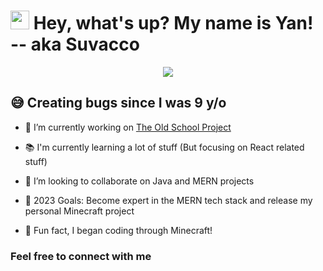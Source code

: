 # <img src="https://emojis.slackmojis.com/emojis/images/1531849430/4246/blob-sunglasses.gif?1531849430" width="30"/> Hey, what's up? My name is Yan! -- aka Suvacco

<div align="center">
  <a href="https://www.linkedin.com/in/yan-nalon-ab27a4232/"><img src="https://img.shields.io/badge/LinkedIn-0077B5?style=for-the-badge&logo=linkedin&logoColor=white"/></a>
<!--   <img src="https://img.shields.io/badge/WhatsApp-25D366?style=for-the-badge&logo=whatsapp&logoColor=white"/>[whatsappme]
  <img src="https://img.shields.io/badge/Instagram-E4405F?style=for-the-badge&logo=instagram&logoColor=white"/>[instagram] -->
</div>

## 😅 Creating bugs since I was 9 y/o 

- 🔭 I’m currently working on [The Old School Project][theosproject]
- 📚 I'm currently learning a lot of stuff (But focusing on React related stuff)
- 👯 I’m looking to collaborate on Java and MERN projects

- 🥅 2023 Goals: Become expert in the MERN tech stack and release my personal Minecraft project

- 🎲 Fun fact, I began coding through Minecraft!

### Feel free to connect with me

[whatsappme]: https://whatsa.me/5571997216556/?t=Hey!%20I%20saw%20your%20GitHub%20profile!
[instagram]: https://www.instagram.com/yan_nalon/
[theosproject]: https://github.com/Suvacco/Old-School-Project
